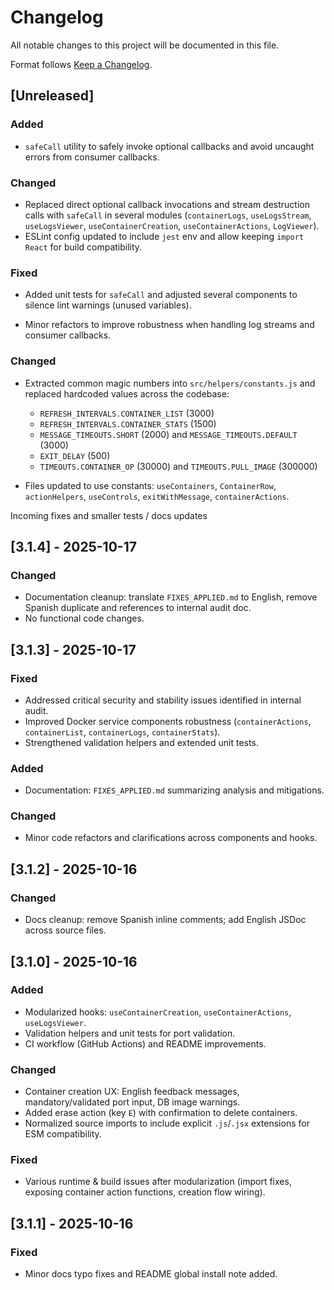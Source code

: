 # Changelog

All notable changes to this project will be documented in this file.

Format follows [Keep a Changelog](https://keepachangelog.com/en/1.0.0/).

## [Unreleased]
### Added

- `safeCall` utility to safely invoke optional callbacks and avoid uncaught errors from consumer callbacks.

### Changed

- Replaced direct optional callback invocations and stream destruction calls with `safeCall` in several modules (`containerLogs`, `useLogsStream`, `useLogsViewer`, `useContainerCreation`, `useContainerActions`, `LogViewer`).
- ESLint config updated to include `jest` env and allow keeping `import React` for build compatibility.

### Fixed

- Added unit tests for `safeCall` and adjusted several components to silence lint warnings (unused variables).

- Minor refactors to improve robustness when handling log streams and consumer callbacks.

### Changed

- Extracted common magic numbers into `src/helpers/constants.js` and replaced hardcoded values across the codebase:
	- `REFRESH_INTERVALS.CONTAINER_LIST` (3000)
	- `REFRESH_INTERVALS.CONTAINER_STATS` (1500)
	- `MESSAGE_TIMEOUTS.SHORT` (2000) and `MESSAGE_TIMEOUTS.DEFAULT` (3000)
	- `EXIT_DELAY` (500)
	- `TIMEOUTS.CONTAINER_OP` (30000) and `TIMEOUTS.PULL_IMAGE` (300000)

- Files updated to use constants: `useContainers`, `ContainerRow`, `actionHelpers`, `useControls`, `exitWithMessage`, `containerActions`.

Incoming fixes and smaller tests / docs updates

## [3.1.4] - 2025-10-17

### Changed

- Documentation cleanup: translate `FIXES_APPLIED.md` to English, remove Spanish duplicate and references to internal audit doc.
- No functional code changes.

## [3.1.3] - 2025-10-17

### Fixed

- Addressed critical security and stability issues identified in internal audit.
- Improved Docker service components robustness (`containerActions`, `containerList`, `containerLogs`, `containerStats`).
- Strengthened validation helpers and extended unit tests.

### Added

- Documentation: `FIXES_APPLIED.md` summarizing analysis and mitigations.

### Changed

- Minor code refactors and clarifications across components and hooks.

## [3.1.2] - 2025-10-16

### Changed

- Docs cleanup: remove Spanish inline comments; add English JSDoc across source files.

## [3.1.0] - 2025-10-16

### Added

- Modularized hooks: `useContainerCreation`, `useContainerActions`, `useLogsViewer`.
- Validation helpers and unit tests for port validation.
- CI workflow (GitHub Actions) and README improvements.

### Changed

- Container creation UX: English feedback messages, mandatory/validated port input, DB image warnings.
- Added erase action (key `E`) with confirmation to delete containers.
- Normalized source imports to include explicit `.js`/`.jsx` extensions for ESM compatibility.

### Fixed

- Various runtime & build issues after modularization (import fixes, exposing container action functions, creation flow wiring).

## [3.1.1] - 2025-10-16

### Fixed

- Minor docs typo fixes and README global install note added.

